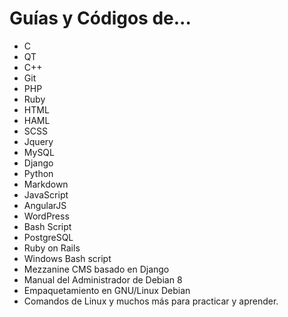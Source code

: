 # Guías y Códigos de...

- C
- QT
- C++
- Git
- PHP
- Ruby
- HTML
- HAML
- SCSS
- Jquery
- MySQL
- Django
- Python
- Markdown
- JavaScript
- AngularJS
- WordPress
- Bash Script
- PostgreSQL
- Ruby on Rails
- Windows Bash script
- Mezzanine CMS basado en Django
- Manual del Administrador de Debian 8
- Empaquetamiento en GNU/Linux Debian
- Comandos de Linux y muchos más para practicar y aprender.
